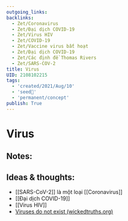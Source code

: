 ```yaml
---
outgoing_links:
backlinks:
  - Zet/Coronavirus
  - Zet/Đại dịch COVID-19
  - Zet/Virus HIV
  - Zet/COVID-19
  - Zet/Vaccine virus bất hoạt
  - Zet/Đại dịch COVID-19
  - Zet/Các định đề Thomas Rivers
  - Zet/SARS-COV-2
title: Virus
UID: 2108102215
tags:
  - 'created/2021/Aug/10'
  - 'seed🥜'
  - 'permanent/concept'
publish: True
---
```

# Virus

## Notes:


## Ideas & thoughts:
- [[SARS-CoV-2]] là một loại [[Coronavirus]]
- [[Đại dịch COVID-19]]
- [[Virus HIV]]
- [Viruses do not exist (wickedtruths.org)](https://wickedtruths.org/en/viruses-do-not-exist/)
